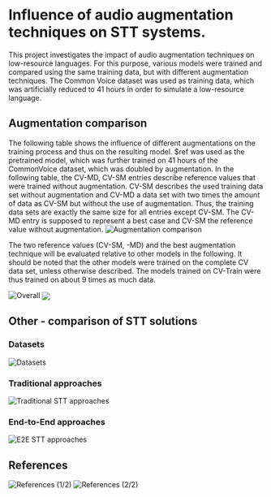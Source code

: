 # Influence of audio augmentation techniques on STT systems.
This project investigates the impact of audio augmentation techniques on low-resource languages. For this purpose, various models were trained and compared using the same training data, but with different augmentation techniques. The Common Voice dataset was used as training data, which was artificially reduced to 41 hours in order to simulate a low-resource language.

## Augmentation comparison
The following table shows the influence of different augmentations on the training process and thus on the resulting model. $ref was used as the pretrained model, which was further trained on 41 hours of the CommonVoice dataset, which was doubled by augmentation. In the following table, the CV-MD, CV-SM entries describe reference values that were trained without augmentation. CV-SM describes the used training data set without augmentation and CV-MD a data set with two times the amount of data as CV-SM but without the use of augmentation. Thus, the training data sets are exactly the same size for all entries except CV-SM. The CV-MD entry is supposed to represent a best case and CV-SM the reference value without augmentation. 
![Augmentation comparison](https://raw.githubusercontent.com/NiklasHoltmeyer/stt-audioengine/master/misc/comparison/svg/3_comparison.svg)

The two reference values (CV-SM, -MD) and the best augmentation technique will be evaluated relative to other models in the following. It should be noted that the other models were trained on the complete CV data set, unless otherwise described. The models trained on CV-Train were thus trained on about 9 times as much data.

![Overall](https://raw.githubusercontent.com/NiklasHoltmeyer/stt-audioengine/master/misc/comparison/svg/3_overall.svg)
<img align="center" src="https://raw.githubusercontent.com/NiklasHoltmeyer/stt-audioengine/master/misc/comparison/svg/3_overall.svg"/>

## Other - comparison of STT solutions
### Datasets
![Datasets](https://raw.githubusercontent.com/NiklasHoltmeyer/stt-audioengine/master/misc/comparison/svg/1_datasets.svg)

### Traditional approaches
![Traditional STT approaches](https://raw.githubusercontent.com/NiklasHoltmeyer/stt-audioengine/master/misc/comparison/svg/2_related_work_trad.svg)

### End-to-End approaches
![E2E STT approaches](https://raw.githubusercontent.com/NiklasHoltmeyer/stt-audioengine/master/misc/comparison/svg/2_related_work_end_to_end_comparison.svg)

## References
![References (1/2)](https://raw.githubusercontent.com/NiklasHoltmeyer/stt-audioengine/master/misc/comparison/svg/references-1.svg)
![References (2/2)](https://raw.githubusercontent.com/NiklasHoltmeyer/stt-audioengine/master/misc/comparison/svg/references-2.svg)






